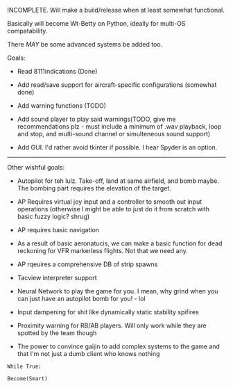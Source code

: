 INCOMPLETE. Will make a build/release when at least somewhat functional.

Basically will become Wt-Betty on Python, ideally for multi-OS compatability.

There *MAY* be some advanced systems be added too.

Goals:

* Read 8111indications (Done)

* Add read/save support for aircraft-specific configurations (somewhat done)

* Add warning functions (TODO)

* Add sound player to play said warnings(TODO, give me recommendations plz - must include a minimum of .wav playback, loop and stop, and multi-sound channel or simulteneous sound support)

* Add GUI. I'd rather avoid tkinter if possible. I hear Spyder is an option.

___

Other wishful goals:

* Autopilot for teh lulz. Take-off, land at same airfield, and bomb maybe. The bombing part requires the elevation of the target.

* AP Requires virtual joy input and a controller to smooth out input operations (otherwise I might be able to just do it from scratch with basic fuzzy logic? shrug)

* AP requires basic navigation

* As a result of basic aeronatucis, we can make a basic function for dead reckoning for VFR markerless flights. Not that we need any.

* AP rqeuires a comprehensive DB of strip spawns

* Tacview interpreter support

* Neural Network to play the game for you. I mean, why grind when you can just have an autopilot bomb for you! - lol

* Input dampening for shit like dynamically static stability spifires

* Proximity warning for RB/AB players. Will only work while they are spotted by the team though

* The power to convince gaijin to add complex systems to the game and that I'm not just a dumb client who knows nothing

```Py
While True:

Become(Smart)
```